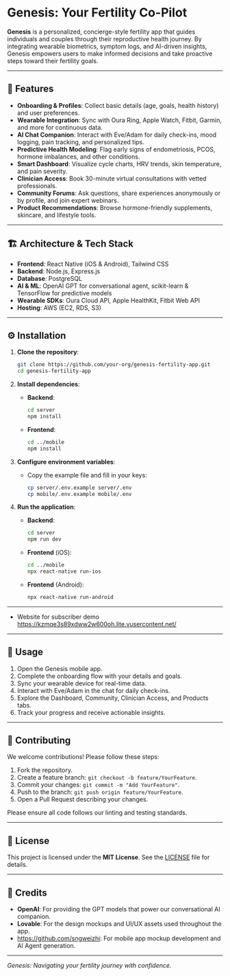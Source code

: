 # Genesis: Your Fertility Co-Pilot

**Genesis** is a personalized, concierge-style fertility app that guides individuals and couples through their reproductive health journey. By integrating wearable biometrics, symptom logs, and AI-driven insights, Genesis empowers users to make informed decisions and take proactive steps toward their fertility goals.

---

## 🚀 Features

* **Onboarding & Profiles**: Collect basic details (age, goals, health history) and user preferences.
* **Wearable Integration**: Sync with Oura Ring, Apple Watch, Fitbit, Garmin, and more for continuous data.
* **AI Chat Companion**: Interact with Eve/Adam for daily check-ins, mood logging, pain tracking, and personalized tips.
* **Predictive Health Modeling**: Flag early signs of endometriosis, PCOS, hormone imbalances, and other conditions.
* **Smart Dashboard**: Visualize cycle charts, HRV trends, skin temperature, and pain severity.
* **Clinician Access**: Book 30-minute virtual consultations with vetted professionals.
* **Community Forums**: Ask questions, share experiences anonymously or by profile, and join expert webinars.
* **Product Recommendations**: Browse hormone-friendly supplements, skincare, and lifestyle tools.

---

## 🏗️ Architecture & Tech Stack

* **Frontend**: React Native (iOS & Android), Tailwind CSS
* **Backend**: Node.js, Express.js
* **Database**: PostgreSQL
* **AI & ML**: OpenAI GPT for conversational agent, scikit-learn & TensorFlow for predictive models
* **Wearable SDKs**: Oura Cloud API, Apple HealthKit, Fitbit Web API
* **Hosting**: AWS (EC2, RDS, S3)

---

## ⚙️ Installation

1. **Clone the repository**:

   ```bash
   git clone https://github.com/your-org/genesis-fertility-app.git
   cd genesis-fertility-app
   ```

2. **Install dependencies**:

   * **Backend**:

     ```bash
     cd server
     npm install
     ```
   * **Frontend**:

     ```bash
     cd ../mobile
     npm install
     ```

3. **Configure environment variables**:

   * Copy the example file and fill in your keys:

     ```bash
     cp server/.env.example server/.env
     cp mobile/.env.example mobile/.env
     ```

4. **Run the application**:

   * **Backend**:

     ```bash
     cd server
     npm run dev
     ```
   * **Frontend** (iOS):

     ```bash
     cd ../mobile
     npx react-native run-ios
     ```
   * **Frontend** (Android):

     ```bash
     npx react-native run-android
     ```

---

- Website for subscriber demo https://kzmqe3s89xdww2w600oh.lite.vusercontent.net/ 
---

## 📱 Usage

1. Open the Genesis mobile app.
2. Complete the onboarding flow with your details and goals.
3. Sync your wearable device for real-time data.
4. Interact with Eve/Adam in the chat for daily check-ins.
5. Explore the Dashboard, Community, Clinician Access, and Products tabs.
6. Track your progress and receive actionable insights.

---

## 🤝 Contributing

We welcome contributions! Please follow these steps:

1. Fork the repository.
2. Create a feature branch: `git checkout -b feature/YourFeature`.
3. Commit your changes: `git commit -m "Add YourFeature"`.
4. Push to the branch: `git push origin feature/YourFeature`.
5. Open a Pull Request describing your changes.

Please ensure all code follows our linting and testing standards.

---

## 📝 License

This project is licensed under the **MIT License**. See the [LICENSE](LICENSE) file for details.

---

## 🙏 Credits

* **OpenAI**: For providing the GPT models that power our conversational AI companion.
* **Lovable**: For the design mockups and UI/UX assets used throughout the app.
* https://github.com/sngweizhi: For mobile app mockup development and AI Agent generation.


---

*Genesis: Navigating your fertility journey with confidence.*

